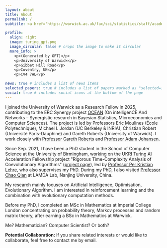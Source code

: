 ```yaml
---
layout: about
title: About
permalink: /
subtitle: <a href='https://warwick.ac.uk/fac/sci/statistics/staff/academic-research/li'>University of Warwick.</a>

profile:
  align: right
  image: turing_gpt.png
  image_circular: false # crops the image to make it circular
  more_info: >
    <p>(Generated by GPT)</p>
    <p>University of Warwick</p>
    <p>Gibbet Hill Road</p>
    <p>Coventry, UK</p>
    <p>CV4 7AL</p>

news: true # includes a list of news items
selected_papers: true # includes a list of papers marked as "selected={true}"
social: true # includes social icons at the bottom of the page
---
```


I joined the University of Warwick as a Research Fellow in 2025, contributing to the ERC Synergy project <a href="https://oceanerc.com/" target="_blank" rel="noopener">OCEAN</a> (On intelligenCE And Networks – Synergistic research in Bayesian Statistics, Microeconomics and Computer Sciences). The project is led by Professors Eric Moulines (École Polytechnique), Michael I. Jordan (UC Berkeley & INRIA), Christian Robert (Université Paris-Dauphine) and Gareth Roberts (University of Warwick). I work closely with <a href="https://warwick.ac.uk/fac/sci/statistics/staff/academic-research/roberts/" target="_blank" rel="noopener">Professor Gareth Roberts</a> and <a href="https://warwick.ac.uk/fac/sci/statistics/staff/academic-research/johansen/" target="_blank" rel="noopener">Professor Adam Johansen</a>.

Since Sep. 2021, I have been a PhD student in the School of Computer Science at the University of Birmingham, working on the UKRI Turing AI Acceleration Fellowship project "Rigorous Time-Complexity Analysis of Coevolutionary Algorithms" (<a href="https://pklehre.github.io/EC-Theory-UoB/" target="_blank" rel="noopener">project page</a>), led by <a href="https://pklehre.github.io/EC-Theory-UoB/Lehre/" target="_blank" rel="noopener">Professor Per Kristian Lehre</a>, who also supervises my PhD.
During my PhD, I also visited <a href="https://www.lamda.nju.edu.cn/qianc/" target="_blank" rel="noopener">Professor Chao Qian</a> at LAMDA Lab, Nanjing University, China.

My research mainly focuses on Artificial Intelligence, Optimisation, Evolutionary Algorithm. I am interested in reinforcement learning and the combination with evolutionary computation methods.

Before my PhD, I completed an MSc in Mathematics at Imperial College London concentrating on probability theory, Markov processes and random matrix theory, after earning a BSc in Mathematics at Warwick.

Me? Mathematician? Computer Scientist? Or both? 

**Potential Collaboration:** If you share related interests or would like to collaborate, feel free to contact me by email.